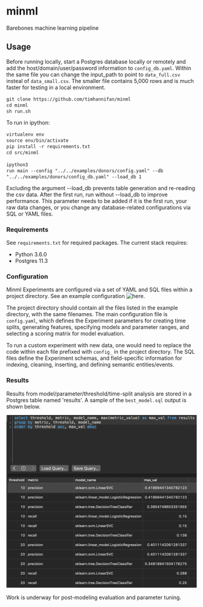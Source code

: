 # minml
Barebones machine learning pipeline


## Usage
Before running locally, start a Postgres database locally or remotely and add the host/domain/user/password information to `config_db.yaml`. Within the same file you can change the input_path to point to `data_full.csv` insteal of `data_small.csv`. The smaller file contains 5,000 rows and is much faster for testing in a local environment.

```
git clone https://github.com/timhannifan/minml
cd minml
sh run.sh
```

To run in ipython:
```
virtualenv env
source env/bin/activate
pip install -r requirements.txt
cd src/minml

ipython3
run main --config "../../examples/donors/config.yaml" --db "../../examples/donors/config_db.yaml" --load_db 1
```

Excluding the argument --load_db prevents table generation and re-reading the csv data. After the first run, run without --load_db to improve performance. This parameter needs to be added if it is the first run, your raw data changes, or you change any database-related configurations via SQL or YAML files.

### Requirements
See `requirements.txt` for required packages. The current stack requires:
* Python 3.6.0
* Postgres 11.3

### Configuration
Minml Experiments are configured via a set of YAML and SQL files within a project directory. See an example configuration ![here](https://github.com/timhannifan/minml/tree/master/examples/donors).

The project directory should contain all the files listed in the example directory, with the same filenames. The main configuration file is `config.yaml`, which defines the Experiment parameters for creating time splits, generating features, specifying models and parameter ranges, and selecting a scoring matrix for model evaluation.

To run a custom experiment with new data, one would need to replace the code within each file prefixed with `config_` in the project directory. The SQL files define the Experiment schemas, and field-specific information for indexing, cleaning, inserting, and defining semantic entities/events.

### Results
Results from model/parameter/threshold/time-split analysis are stored in a Postgres table named 'results'. A sample of the `best_model.sql` output is shown below.

![Postgres](https://github.com/timhannifan/minml/blob/master/examples/donors/img/results.png)

Work is underway for post-modeling evaluation and parameter tuning.

